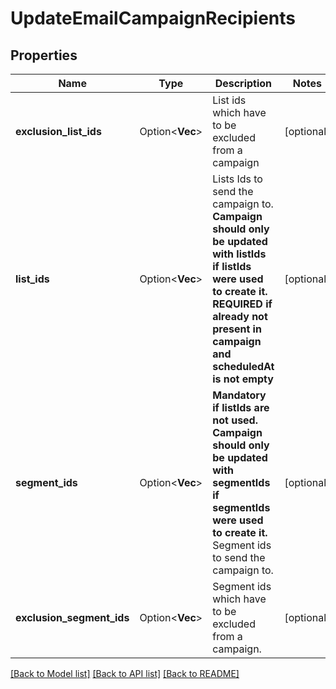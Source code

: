 # UpdateEmailCampaignRecipients

## Properties

Name | Type | Description | Notes
------------ | ------------- | ------------- | -------------
**exclusion_list_ids** | Option<**Vec<i64>**> | List ids which have to be excluded from a campaign | [optional]
**list_ids** | Option<**Vec<i64>**> | Lists Ids to send the campaign to. **Campaign should only be updated with listIds if listIds were used to create it. REQUIRED if already not present in campaign and scheduledAt is not empty**  | [optional]
**segment_ids** | Option<**Vec<i64>**> | **Mandatory if listIds are not used. Campaign should only be updated with segmentIds if segmentIds were used to create it.** Segment ids to send the campaign to.  | [optional]
**exclusion_segment_ids** | Option<**Vec<i64>**> | Segment ids which have to be excluded from a campaign.  | [optional]

[[Back to Model list]](../README.md#documentation-for-models) [[Back to API list]](../README.md#documentation-for-api-endpoints) [[Back to README]](../README.md)


